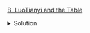 [B. LuoTianyi and the Table](https://codeforces.com/contest/1825/problem/B)

<details><summary>Solution</summary>

![](../../../assets/1825B.png)

</details>
